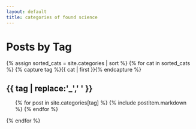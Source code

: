 ```yaml
---
layout: default
title: categories of found science
---
```

# Posts by Tag
{% assign sorted_cats = site.categories | sort %}
{% for cat in sorted_cats %}
{% capture tag %}{{ cat | first }}{% endcapture %}
<a name="{{ tag }}">
</a>

## {{ tag | replace:'_',' ' }}
<ul>
{% for post in site.categories[tag] %}
{% include postitem.markdown %}
{% endfor %}
</ul>
{% endfor %}

